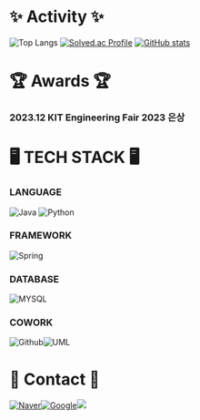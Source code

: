 # ✨ Activity ✨
![Top Langs](https://github-readme-stats.vercel.app/api/top-langs/?username=KRSuchan&layout=compact&theme=tokyonight)
[![Solved.ac Profile](http://mazassumnida.wtf/api/generate_badge?boj=2_suchan)](https://solved.ac/2_suchan)
[![GitHub stats](https://github-readme-stats.vercel.app/api?username=KRSuchan)](https://github.com/KRSuchan/github-readme-stats)

# 🏆 Awards 🏆
### 2023.12 KIT Engineering Fair 2023 은상

# 🖥️ TECH STACK 🖥️

### LANGUAGE
<img alt="Java" src="https://img.shields.io/badge/JAVA-blue?style=for-the-badge"/>  <img alt="Python" src="https://img.shields.io/badge/Python-blue?style=for-the-badge&logo=Python&logoColor=white"/>

### FRAMEWORK
<img alt="Spring" src="https://img.shields.io/badge/Spring-6DB33F?style=for-the-badge&logo=Spring&logoColor=white">

### DATABASE
<img alt="MYSQL" src="https://img.shields.io/badge/mysql-4479A1?style=for-the-badge&logo=MYSQL&logoColor=white"/>

### COWORK
<img alt="Github" src="https://img.shields.io/badge/Github-181717?style=for-the-badge&logo=GitHub&logoColor=white"/><img alt="UML" src="https://img.shields.io/badge/UML-FABD14?style=for-the-badge&logo=UML&logoColor=white"/>

# 📨 Contact 📨
<a href="mailto:lsc1814@naver.com"><img alt="Naver" src="https://img.shields.io/badge/NAVER-03c75a?style=for-the-badge&logo=Naver&logoColor=white"/><a href="mailto:tncks4814@naver.com"><img alt="Google" src="https://img.shields.io/badge/GMAIL-EA4335?style=flat-square&logo=Gmail&logoColor=white"/><a href="https://wannado-gds.tistory.com/" target="_blank"><img src="https://img.shields.io/badge/티스토리-white?style=flat&logo=tistory&logoColor=black"/></a>  
